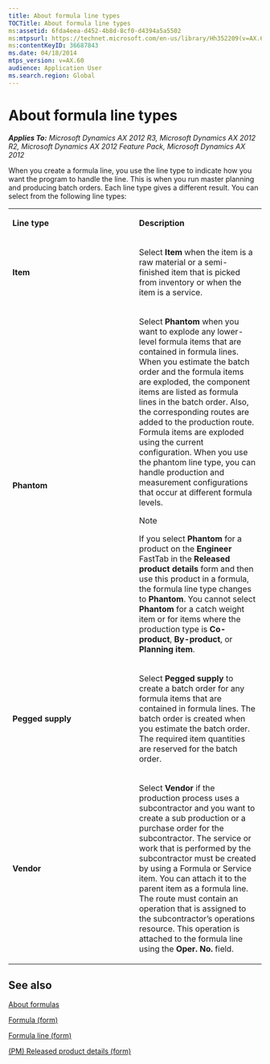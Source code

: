 ```yaml
---
title: About formula line types
TOCTitle: About formula line types
ms:assetid: 6fda4eea-d452-4b8d-8cf0-d4394a5a5502
ms:mtpsurl: https://technet.microsoft.com/en-us/library/Hh352209(v=AX.60)
ms:contentKeyID: 36687843
ms.date: 04/18/2014
mtps_version: v=AX.60
audience: Application User
ms.search.region: Global
---
```


# About formula line types 


_**Applies To:** Microsoft Dynamics AX 2012 R3, Microsoft Dynamics AX 2012 R2, Microsoft Dynamics AX 2012 Feature Pack, Microsoft Dynamics AX 2012_

When you create a formula line, you use the line type to indicate how you want the program to handle the line. This is when you run master planning and producing batch orders. Each line type gives a different result. You can select from the following line types:

<table>
<colgroup>
<col style="width: 50%" />
<col style="width: 50%" />
</colgroup>
<tbody>
<tr class="odd">
<td><p><strong>Line type</strong></p></td>
<td><p><strong>Description</strong></p></td>
</tr>
<tr class="even">
<td><p><strong>Item</strong></p></td>
<td><p>Select <strong>Item</strong> when the item is a raw material or a semi-finished item that is picked from inventory or when the item is a service.</p></td>
</tr>
<tr class="odd">
<td><p><strong>Phantom</strong></p></td>
<td><p>Select <strong>Phantom</strong> when you want to explode any lower-level formula items that are contained in formula lines. When you estimate the batch order and the formula items are exploded, the component items are listed as formula lines in the batch order. Also, the corresponding routes are added to the production route. Formula items are exploded using the current configuration. When you use the phantom line type, you can handle production and measurement configurations that occur at different formula levels.</p>
<div class="alert">

> [!NOTE]
> <P>If you select <STRONG>Phantom</STRONG> for a product on the <STRONG>Engineer</STRONG> FastTab in the <STRONG>Released product details</STRONG> form and then use this product in a formula, the formula line type changes to <STRONG>Phantom</STRONG>. You cannot select <STRONG>Phantom</STRONG> for a catch weight item or for items where the production type is <STRONG>Co-product</STRONG>, <STRONG>By-product</STRONG>, or <STRONG>Planning item</STRONG>.</P>


</div></td>
</tr>
<tr class="even">
<td><p><strong>Pegged supply</strong></p></td>
<td><p>Select <strong>Pegged supply</strong> to create a batch order for any formula items that are contained in formula lines. The batch order is created when you estimate the batch order. The required item quantities are reserved for the batch order.</p></td>
</tr>
<tr class="odd">
<td><p><strong>Vendor</strong></p></td>
<td><p>Select <strong>Vendor</strong> if the production process uses a subcontractor and you want to create a sub production or a purchase order for the subcontractor. The service or work that is performed by the subcontractor must be created by using a Formula or Service item. You can attach it to the parent item as a formula line. The route must contain an operation that is assigned to the subcontractor’s operations resource. This operation is attached to the formula line using the <strong>Oper. No.</strong> field.</p></td>
</tr>
</tbody>
</table>


## See also

[About formulas](about-formulas.md)

[Formula (form)](https://technet.microsoft.com/en-us/library/hh328668\(v=ax.60\))

[Formula line (form)](https://technet.microsoft.com/en-us/library/hh352331\(v=ax.60\))

[(PM) Released product details (form)](https://technet.microsoft.com/en-us/library/hh352306\(v=ax.60\))

  


